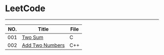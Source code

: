# LeetCode
----------------------------------------------------------------------------------------------------------------------
  NO. |                          Title                                    |                   File                    |
------|-------------------------------------------------------------------|-------------------------------------------|
  001 | [Two Sum](https://leetcode.com/problems/two-sum/)                 |                       C                   |
  002 | [Add Two Numbers](https://leetcode.com/problems/add-two-numbers/) |                      C++                  |
  
